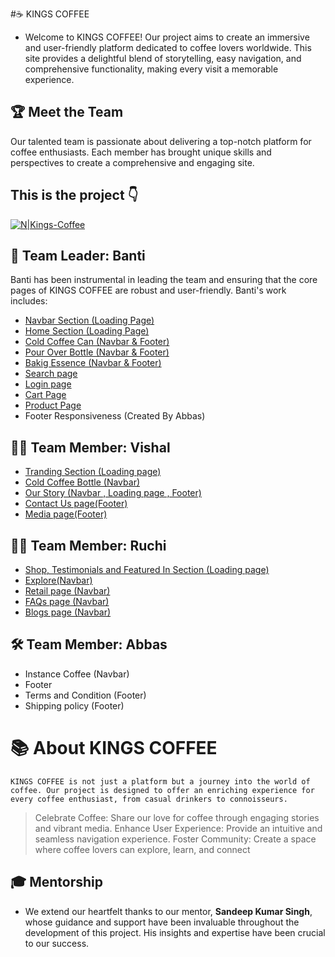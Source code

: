 #☕ KINGS COFFEE
- Welcome to KINGS COFFEE! Our project aims to create an immersive and user-friendly platform dedicated to coffee lovers worldwide. This site provides a delightful blend of storytelling, easy navigation, and comprehensive functionality, making every visit a memorable experience.
## 🏆 Meet the Team
Our talented team is passionate about delivering a top-notch platform for coffee enthusiasts. Each member has brought unique skills and perspectives to create a comprehensive and engaging site.

## This is the project 👇
[![N|Kings-Coffee](https://neon-gnome-fd0acc.netlify.app/king_coffee-projects-assets/Kings_Logo_1.webp)](https://neon-gnome-fd0acc.netlify.app/)

## 👤 Team Leader: Banti
 Banti has been instrumental in leading the team and ensuring that the core pages of KINGS COFFEE are robust and user-friendly. Banti's work includes:

-  [Navbar Section (Loading Page)](https://neon-gnome-fd0acc.netlify.app/)
-  [Home Section (Loading Page)](https://neon-gnome-fd0acc.netlify.app/)
-  [Cold Coffee Can (Navbar & Footer)](https://neon-gnome-fd0acc.netlify.app/cold-coffee-can)
-  [Pour Over Bottle (Navbar & Footer)](https://neon-gnome-fd0acc.netlify.app/pour-over-coffee)
-  [Bakig Essence (Navbar & Footer)](https://neon-gnome-fd0acc.netlify.app/baking-essence)
-  [Search page](https://neon-gnome-fd0acc.netlify.app/search)
-  [Login page](https://neon-gnome-fd0acc.netlify.app/login)
-  [Cart Page](https://neon-gnome-fd0acc.netlify.app/cart)
-  [Product Page](https://neon-gnome-fd0acc.netlify.app/baking-essence)
-  Footer Responsiveness (Created By Abbas)


## 👨‍🎨 Team Member: Vishal    
- [Tranding Section (Loading page)](https://neon-gnome-fd0acc.netlify.app/)
- [Cold Coffee Bottle (Navbar)](https://neon-gnome-fd0acc.netlify.app/navbar/coldcoffebottle)
- [Our Story (Navbar , Loading page , Footer)](https://neon-gnome-fd0acc.netlify.app/navbar/ourstory)
- [Contact Us page(Footer)](https://neon-gnome-fd0acc.netlify.app/footer/contactus)
- [Media page(Footer)](https://neon-gnome-fd0acc.netlify.app/footer/media)


## 👩‍💻 Team Member: Ruchi
- [Shop, Testimonials and Featured In Section (Loading page)](https://neon-gnome-fd0acc.netlify.app/)
- [Explore(Navbar)](https://neon-gnome-fd0acc.netlify.app/footer/retail)
- [Retail page (Navbar)](https://neon-gnome-fd0acc.netlify.app/footer/retail)
- [FAQs page (Navbar)](https://neon-gnome-fd0acc.netlify.app/footer/faq)
- [Blogs page (Navbar)](https://neon-gnome-fd0acc.netlify.app/footer/blog)



## 🛠 Team Member: Abbas
- Instance Coffee (Navbar)
- Footer 
- Terms and Condition (Footer)
- Shipping policy (Footer)


# 📚 About KINGS COFFEE
    KINGS COFFEE is not just a platform but a journey into the world of coffee. Our project is designed to offer an enriching experience for every coffee enthusiast, from casual drinkers to connoisseurs.

>   Celebrate Coffee: Share our love for coffee through engaging stories and vibrant media.
>  Enhance User Experience: Provide an intuitive and seamless navigation experience.
>  Foster Community: Create a space where coffee lovers can explore, learn, and connect

## 🎓 Mentorship
- We extend our heartfelt thanks to our mentor, **Sandeep Kumar Singh**, whose guidance and support have been invaluable throughout the development of this project. His insights and expertise have been crucial to our success.
